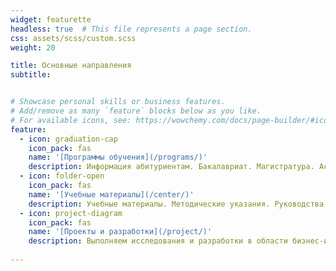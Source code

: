 ```yaml
---
widget: featurette
headless: true  # This file represents a page section.
css: assets/scss/custom.scss
weight: 20

title: Основные направления
subtitle: 


# Showcase personal skills or business features.
# Add/remove as many `feature` blocks below as you like.
# For available icons, see: https://wowchemy.com/docs/page-builder/#icons
feature:
  - icon: graduation-cap
    icon_pack: fas
    name: '[Программы обучения](/programs/)'
    description: Информация абитуриентам. Бакалавриат. Магистратура. Аспирантура. Второе высшее.
  - icon: folder-open
    icon_pack: fas
    name: '[Учебные материалы](/center/)'
    description: Учебные материалы. Методические указания. Руководства. Расписание.
  - icon: project-diagram
    icon_pack: fas
    name: '[Проекты и разработки](/project/)'
    description: Выполняем исследования и разработки в области бизнес-информатики.
    
---
```


